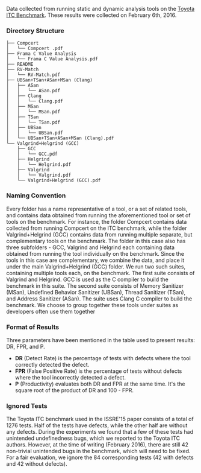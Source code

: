 Data collected from running static and dynamic analysis tools on the [Toyota ITC Benchmark](https://github.com/Toyota-ITC-SSD/Software-Analysis-Benchmark). These results were collected on February 6th, 2016. 


### Directory Structure
```
├── Compcert
│   └── Compcert .pdf
├── Frama C Value Analysis
│   └── Frama C Value Analysis.pdf
├── README
├── RV-Match
│   └── RV-Match.pdf
├── UBSan+TSan+ASan+MSan (Clang)
│   ├── ASan
│   │   └── ASan.pdf
│   ├── Clang
│   │   └── Clang.pdf
│   ├── MSan
│   │   └── MSan.pdf
│   ├── TSan
│   │   └── TSan.pdf
│   ├── UBSan
│   │   └── UBSan.pdf
│   └── UBSan+TSan+ASan+MSan (Clang).pdf
└── Valgrind+Helgrind (GCC)
    ├── GCC
    │   └── GCC.pdf
    ├── Helgrind
    │   └── Helgrind.pdf
    ├── Valgrind
    │   └── Valgrind.pdf
    └── Valgrind+Helgrind (GCC).pdf

```
### Naming Convention

Every folder has a name representative of a tool, or a set of related tools, and contains data obtained from running the aforementioned tool or set of tools on the benchmark. For instance, the folder Compcert contains data collected from  running Compcert on the ITC benchmark, while the folder Valgrind+Helgrind (GCC) contains data from running multiple separate, but complementary tools on the benchmark. The folder in this case also has three subfolders - GCC, Valgrind and Helgrind each containing data obtained from running the tool individually on the benchmark. Since the tools in this case are complementary, we combine the data, and place it under the main Valgrind+Helgrind (GCC) folder. We run two such suites, containing multiple tools each, on the benchmark. The first suite consists of Valgrind and Helgrind. GCC is used as the C compiler to build the benchmark in this suite. The second suite consists of Memory Sanitizer (MSan), Undefined Behavior Sanitizer (UBSan), Thread Sanitizer (TSan), and Address Sanitizer (ASan). The suite uses Clang C compiler to build the benchmark. We choose to group together these tools under suites as developers often use them together 


### Format of Results
Three parameters have been mentioned in the table used to present results: DR, FPR, and P.
* **DR** (Detect Rate) is the percentage of tests with defects where the tool correctly detected the defect.
* **FPR** (False Positive Rate) is the percentage of tests without defects where the tool incorrectly detected a defect.
* **P** (Productivity) evaluates both DR and FPR at the same time. It's the square root of the product of DR and 100 - FPR. 

### Ignored Tests

The Toyota ITC benchmark used in the ISSRE'15 paper consists of a total of 1276 tests. Half of the tests have defects, while the other half are without any defects. During the experiments we found that a few of these tests had unintended undefinedness bugs, which we reported to the Toyota ITC authors. However, at the time of writing (February  2016), there are still 42 non-trivial unintended bugs in the benchmark, which will need to be fixed. For a fair evaluation, we ignore the 84 corresponding tests (42 with defects and 42 without defects).



